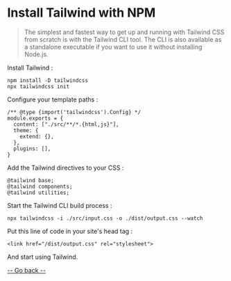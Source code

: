 # Install Tailwind with NPM

> The simplest and fastest way to get up and running with Tailwind CSS from scratch is with the Tailwind CLI tool. The CLI is also available as a standalone executable if you want to use it without installing Node.js.

Install Tailwind :

```
npm install -D tailwindcss
npx tailwindcss init
```

Configure your template paths :

```
/** @type {import('tailwindcss').Config} */
module.exports = {
  content: ["./src/**/*.{html,js}"],
  theme: {
    extend: {},
  },
  plugins: [],
}
```

Add the Tailwind directives to your CSS :

```
@tailwind base;
@tailwind components;
@tailwind utilities;
```

Start the Tailwind CLI build process :

```
npx tailwindcss -i ./src/input.css -o ./dist/output.css --watch
```

Put this line of code in your site's head tag :

```
<link href="/dist/output.css" rel="stylesheet">
```

And start using Tailwind.

[-- Go back --](../)